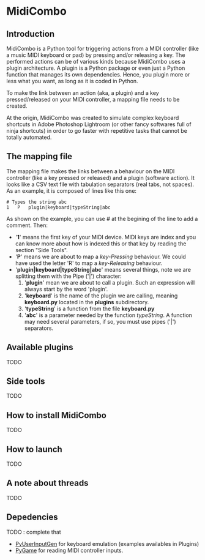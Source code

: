 MidiCombo
=========

## Introduction
MidiCombo is a Python tool for triggering actions from a MIDI controller (like a music MIDI keyboard or pad) by pressing and/or releasing a key. The performed actions can be of various kinds because MidiCombo uses a plugin architecture. A plugin is a Python package or even just a Python function that manages its own dependencies. Hence, you plugin more or less what you want, as long as it is coded in Python.

To make the link between an action (aka, a plugin) and a key pressed/released on your MIDI controller, a mapping file needs to be created.

At the origin, MidiCombo was created to simulate complex keyboard shortcuts in Adobe Photoshop Lightroom (or other fancy softwares full of ninja shortcuts) in order to go faster with repetitive tasks that cannot be totally automated.


## The mapping file
The mapping file makes the links between a behaviour on the MIDI controller (like a key pressed or released) and a plugin (software action). It looks like a CSV text file with tabulation separators (real tabs, not spaces).
As an example, it is composed of lines like this one:

```
# Types the string abc
1	P	plugin|keyboard|typeString|abc
```

As shown on the example, you can use # at the begining of the line to add a comment.
Then:
* '__1__' means the first key of your MIDI device. MIDI keys are index and you can know more about how is indexed this or that key by reading the section "Side Tools".
* '__P__' means we are about to map a _key-Pressing_ behaviour. We could have used the letter 'R' to map a _key-Releasing_ behaviour.
* '__plugin|keyboard|typeString|abc__' means several things, note we are splitting them with the Pipe ('|') character:
  1. '__plugin__' mean we are about to call a plugin. Such an expression will always start by the word 'plugin'.
  2. '__keyboard__' is the name of the plugin we are calling, meaning __keyboard.py__ located in the __plugins__ subdirectory.
  3. '__typeString__' is a function from the file __keyboard.py__
  4. '__abc__' is a parameter needed by the function _typeString_. A function may need several parameters, if so, you must use pipes ('|') separators.

## Available plugins
TODO

## Side tools
TODO

## How to install MidiCombo
TODO

## How to launch
TODO

## A note about threads
TODO

## Depedencies
TODO : complete that

- [PyUserInputGen](https://github.com/jonathanlurie/PyUserInputGen) for keyboard emulation (examples availables in Plugins)
- [PyGame](http://www.pygame.org/download.shtml) for reading MIDI controller inputs.
